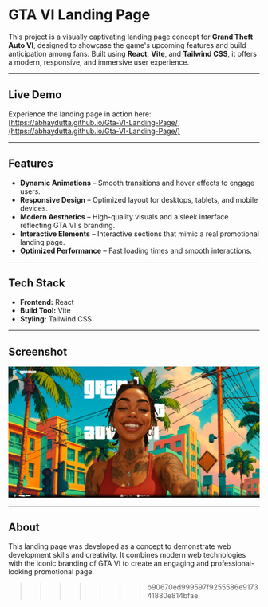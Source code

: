 
# GTA VI Landing Page

This project is a visually captivating landing page concept for **Grand Theft Auto VI**, designed to showcase the game's upcoming features and build anticipation among fans. Built using **React**, **Vite**, and **Tailwind CSS**, it offers a modern, responsive, and immersive user experience.

---

## Live Demo

Experience the landing page in action here:  
[https://abhaydutta.github.io/Gta-VI-Landing-Page/](https://abhaydutta.github.io/Gta-VI-Landing-Page/)

---

## Features

- **Dynamic Animations** – Smooth transitions and hover effects to engage users.  
- **Responsive Design** – Optimized layout for desktops, tablets, and mobile devices.  
- **Modern Aesthetics** – High-quality visuals and a sleek interface reflecting GTA VI's branding.  
- **Interactive Elements** – Interactive sections that mimic a real promotional landing page.  
- **Optimized Performance** – Fast loading times and smooth interactions.

---

## Tech Stack

- **Frontend:** React  
- **Build Tool:** Vite  
- **Styling:** Tailwind CSS  

---

## Screenshot


![GTA VI Landing Page Screenshot](assets/Gta%20VI%20Landing%20page.png)


---

## About

This landing page was developed as a concept to demonstrate web development skills and creativity. It combines modern web technologies with the iconic branding of GTA VI to create an engaging and professional-looking promotional page.
>>>>>>> b90670ed999597f9255586e917341880e814bfae
